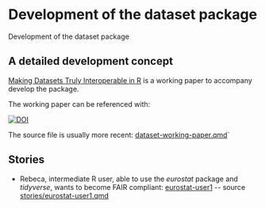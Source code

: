 # Development of the dataset package

Development of the dataset package

## A detailed development concept

[Making Datasets Truly Interoperable in R](https://music.dataobservatory.eu/documents/open_music_europe/dataset-development/dataset-working-paper.html) is a working paper to accompany develop the package.

The working paper can be referenced with:

[![DOI](https://zenodo.org/badge/DOI/10.5281/zenodo.10091666.svg)](https://doi.org/10.5281/zenodo.10091666)

The source file is usually more recent:  [dataset-working-paper.qmd](https://github.com/dataobservatory-eu/dataset-development/stories/)`

## Stories

- Rebeca, intermediate R user, able to use the _eurostat_ package and _tidyverse_, wants to become FAIR compliant: [eurostat-user1](https://music.dataobservatory.eu/documents/open_music_europe/dataset-development/stories/eurostat-user1.html) -- source [stories/eurostat-user1.qmd](https://github.com/dataobservatory-eu/dataset-development/stories/)
